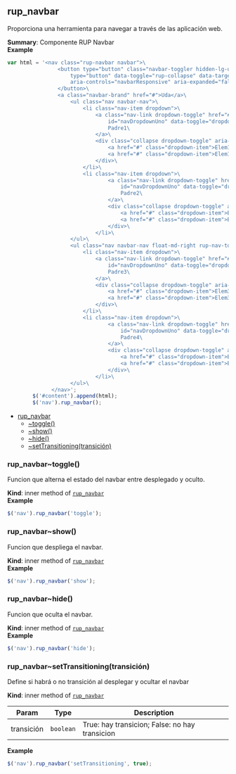 <a name="module_rup_navbar"></a>

## rup\_navbar
Proporciona una herramienta para navegar a través de las aplicación web.

**Summary**: Componente RUP Navbar  
**Example**  
```js
var html = '<nav class="rup-navbar navbar">\
                <button type="button" class="navbar-toggler hidden-lg-up navbar-toggle" \
                    type="button" data-toggle="rup-collapse" data-target="#navbarResponsive"\
                    aria-controls="navbarResponsive" aria-expanded="false" aria-label="Toggle navigation">\
                </button>\
                <a class="navbar-brand" href="#">Uda</a>\
                    <ul class="nav navbar-nav">\
                        <li class="nav-item dropdown">\
                            <a class="nav-link dropdown-toggle" href="#"\
                                id="navDropdownUno" data-toggle="dropdown" aria-haspopup="true" aria-expanded="false">\
                                Padre1\
                            </a>\
                            <div class="collapse dropdown-toggle" aria-labelledby="navDropdownUno">\
                                <a href="#" class="dropdown-item">Elem11</a>\
                                <a href="#" class="dropdown-item">Elem12</a>\
                            </div>\
                        </li>\
                        <li class="nav-item dropdown">\
                                <a class="nav-link dropdown-toggle" href="#"\
                                    id="navDropdownUno" data-toggle="dropdown" aria-haspopup="true" aria-expanded="false">\
                                    Padre2\
                                </a>\
                                <div class="collapse dropdown-toggle" aria-labelledby="navDropdownUno">\
                                    <a href="#" class="dropdown-item">Elem21</a>\
                                    <a href="#" class="dropdown-item">Elem22</a>\
                                </div>\
                            </li>\
                    </ul>\
                    <ul class="nav navbar-nav float-md-right rup-nav-tools">\
                        <li class="nav-item dropdown">\
                            <a class="nav-link dropdown-toggle" href="#"\
                                id="navDropdownUno" data-toggle="dropdown" aria-haspopup="true" aria-expanded="false">\
                                Padre3\
                            </a>\
                            <div class="collapse dropdown-toggle" aria-labelledby="navDropdownUno">\
                                <a href="#" class="dropdown-item">Elem31</a>\
                                <a href="#" class="dropdown-item">Elem32</a>\
                            </div>\
                        </li>\
                        <li class="nav-item dropdown">\
                                <a class="nav-link dropdown-toggle" href="#"\
                                    id="navDropdownUno" data-toggle="dropdown" aria-haspopup="true" aria-expanded="false">\
                                    Padre4\
                                </a>\
                                <div class="collapse dropdown-toggle" aria-labelledby="navDropdownUno">\
                                    <a href="#" class="dropdown-item">Elem41</a>\
                                    <a href="#" class="dropdown-item">Elem42</a>\
                                </div>\
                            </li>\
                    </ul>\
			  </nav>';
		$('#content').append(html);
		$('nav').rup_navbar(); 
```

* [rup_navbar](#module_rup_navbar)
    * [~toggle()](#module_rup_navbar..toggle)
    * [~show()](#module_rup_navbar..show)
    * [~hide()](#module_rup_navbar..hide)
    * [~setTransitioning(transición)](#module_rup_navbar..setTransitioning)

<a name="module_rup_navbar..toggle"></a>

### rup_navbar~toggle()
Funcion que alterna el estado del navbar entre desplegado y oculto.

**Kind**: inner method of [<code>rup\_navbar</code>](#module_rup_navbar)  
**Example**  
```js
$('nav').rup_navbar('toggle');
```
<a name="module_rup_navbar..show"></a>

### rup_navbar~show()
Funcion que despliega el navbar.

**Kind**: inner method of [<code>rup\_navbar</code>](#module_rup_navbar)  
**Example**  
```js
$('nav').rup_navbar('show');
```
<a name="module_rup_navbar..hide"></a>

### rup_navbar~hide()
Funcion que oculta el navbar.

**Kind**: inner method of [<code>rup\_navbar</code>](#module_rup_navbar)  
**Example**  
```js
$('nav').rup_navbar('hide');
```
<a name="module_rup_navbar..setTransitioning"></a>

### rup_navbar~setTransitioning(transición)
Define si habrá o no transición al desplegar y ocultar el navbar

**Kind**: inner method of [<code>rup\_navbar</code>](#module_rup_navbar)  

| Param | Type | Description |
| --- | --- | --- |
| transición | <code>boolean</code> | True: hay transicion; False: no hay transicion |

**Example**  
```js
$('nav').rup_navbar('setTransitioning', true);
```
